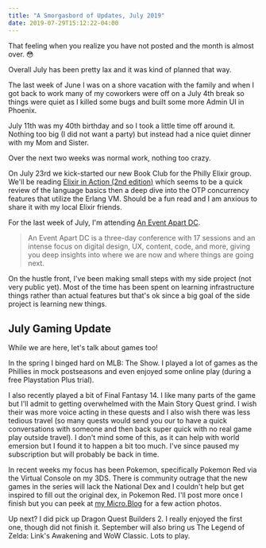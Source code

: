 ```yaml
---
title: "A Smorgasbord of Updates, July 2019"
date: 2019-07-29T15:12:22-04:00
---
```


That feeling when you realize you have not posted and the month is almost over. 😳

Overall July has been pretty lax and it was kind of planned that way.

The last week of June I was on a shore vacation with the family and when I got back to work many of my coworkers were off on a July 4th break so things were quiet as I killed some bugs and built some more Admin UI in Phoenix.

July 11th was my 40th birthday and so I took a little time off around it. Nothing too big (I did not want a party) but instead had a nice quiet dinner with my Mom and Sister.

Over the next two weeks was normal work, nothing too crazy. 

On July 23rd we kick-started our new Book Club for the Philly Elixir group. We'll be reading [Elixir in Action (2nd edition)](https://www.manning.com/books/elixir-in-action-second-edition) which seems to be a quick review of the language basics then a deep dive into the OTP concurrency features that utilize the Erlang VM. Should be a fun read and I am anxious to share it with my local Elixir friends.

For the last week of July, I'm attending [An Event Apart DC](https://aneventapart.com/event/washington-dc-2019).

> An Event Apart DC is a three-day conference with 17 sessions and an intense focus on digital design, UX, content, code, and more, giving you deep insights into where we are now and where things are going next.

On the hustle front, I've been making small steps with my side project (not very public yet). Most of the time has been spent on learning infrastructure things rather than actual features but that's ok since a big goal of the side project is learning new things.

## July Gaming Update

While we are here, let's talk about games too!

In the spring I binged hard on MLB: The Show. I played a lot of games as the Phillies in mock postseasons and even enjoyed some online play (during a free Playstation Plus trial).

I also recently played a bit of Final Fantasy 14. I like many parts of the game but I'll admit to getting overwhelmed with the Main Story Quest grind. I wish their was more voice acting in these quests and I also wish there was less tedious travel (so many quests would send you our to have a quick conversations with someone and then back super quick with no real game play outside travel). I don't mind some of this, as it can help with world emersion but I found it to happen a bit too much. I've since paused my subscription but will probably be back in time.

In recent weeks my focus has been Pokemon, specifically Pokemon Red via the Virtual Console on my 3DS. There is community outrage that the new games in the series will lack the National Dex and I couldn't help but get inspired to fill out the original dex, in Pokemon Red. I'll post more once I finish but you can peek at [my Micro.Blog](https://microblog.mikezornek.com/) for a few action photos.

Up next? I did pick up Dragon Quest Builders 2. I really enjoyed the first one, though did not finish it. September will also bring us The Legend of Zelda: Link's Awakening and WoW Classic. Lots to play.

